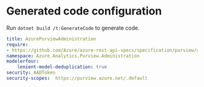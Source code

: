 # Generated code configuration

Run `dotnet build /t:GenerateCode` to generate code.

```yaml
title: AzurePurviewAdministration
require:
- https://github.com/Azure/azure-rest-api-specs/specification/purview/data-plane/readme.md
namespace: Azure.Analytics.Purview.Administration
modelerfour:
    lenient-model-deduplication: true
security: AADToken
security-scopes:  https://purview.azure.net/.default
```


